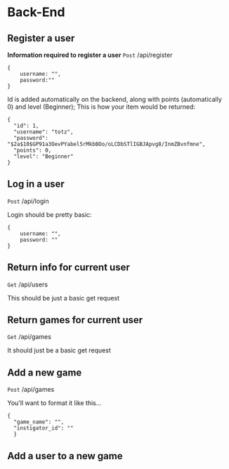 # Back-End

## Register a user
**Information required to register a user**
```Post``` /api/register
```
{
    username: "",
    password:""
}
```
Id is added automatically on the backend, along with points (automatically 0) and level (Beginner);
This is how your item would be returned:

```
{
  "id": 1,
  "username": "totz",
  "password": "$2a$10$GP91a3OevPYabel5rMkbBOo/oLCDbSTlIGBJApvg8/InmZBvnfmne",
  "points": 0,
  "level": "Beginner"
}
```
## Log in a user
```Post``` /api/login

Login should be pretty basic: 
```
{
    username: "",
    password: ""
}
```

## Return info for current user
```Get```
/api/users

This should be just a basic get request

## Return games for current user

```Get```
/api/games

It should just be a basic get request


## Add a new game

```Post```
/api/games

You'll want to format it like this...
```
{
  "game_name": "",
  "instigator_id": ""
  }
```

## Add a user to a new game